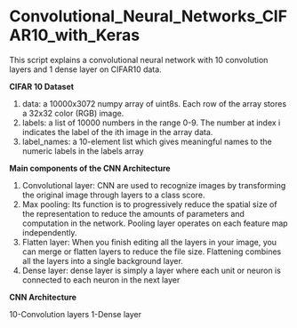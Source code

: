 # Convolutional_Neural_Networks_CIFAR10_with_Keras

This script explains a convolutional neural network with 10 convolution layers and 1 dense layer on CIFAR10 data.



**CIFAR 10 Dataset**

1. data: a 10000x3072 numpy array of uint8s. Each row of the array stores a 32x32 color (RGB) image.
2. labels: a list of 10000 numbers in the range 0-9. The number at index i indicates the label of the ith image in the array data.
3. label_names: a 10-element list which gives meaningful names to the numeric labels in the labels array 

**Main components of the CNN Architecture**

1. Convolutional layer: CNN are used to recognize images by transforming the original image through layers to a class score.
2. Max pooling: Its function is to progressively reduce the spatial size of the representation to reduce the amounts of parameters and computation in the network. Pooling layer operates on each feature map independently.
3. Flatten layer: When you finish editing all the layers in your image, you can merge or flatten layers to reduce the file size. Flattening combines all the layers into a single background layer.
4. Dense layer: dense layer is simply a layer where each unit or neuron is connected to each neuron in the next layer

**CNN Architecture**

10-Convolution layers
1-Dense layer
